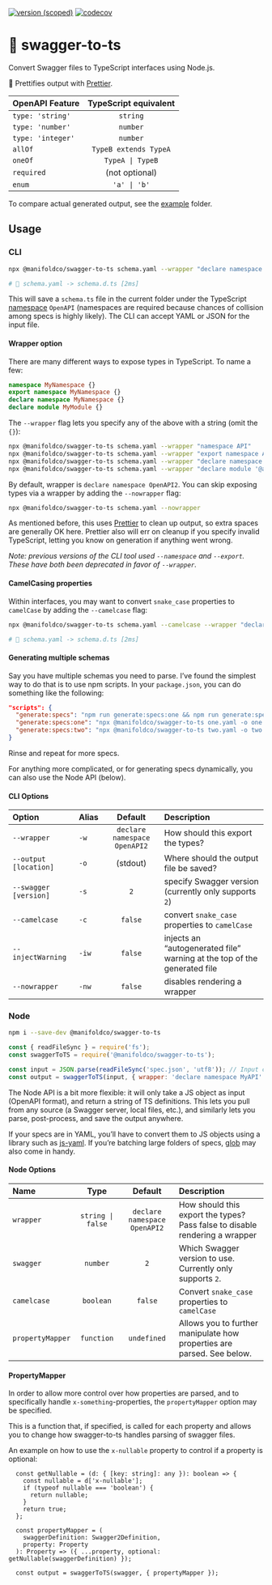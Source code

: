 [![version
(scoped)](https://img.shields.io/npm/v/@manifoldco/swagger-to-ts.svg)](https://www.npmjs.com/package/@manifoldco/swagger-to-ts)
[![codecov](https://codecov.io/gh/manifoldco/swagger-to-ts/branch/master/graph/badge.svg)](https://codecov.io/gh/manifoldco/swagger-to-ts)

# 📘️ swagger-to-ts

Convert Swagger files to TypeScript interfaces using Node.js.

💅 Prettifies output with [Prettier][prettier].

| OpenAPI Feature   | TypeScript equivalent |
| :---------------- | :-------------------: |
| `type: 'string'`  |       `string`        |
| `type: 'number'`  |       `number`        |
| `type: 'integer'` |       `number`        |
| `allOf`           | `TypeB extends TypeA` |
| `oneOf`           |   `TypeA \| TypeB`    |
| `required`        |    (not optional)     |
| `enum`            |     `'a' \| 'b'`      |

To compare actual generated output, see the [example](./example) folder.

## Usage

### CLI

```bash
npx @manifoldco/swagger-to-ts schema.yaml --wrapper "declare namespace OpenAPI" --output schema.d.ts

# 🚀 schema.yaml -> schema.d.ts [2ms]
```

This will save a `schema.ts` file in the current folder under the TypeScript [namespace][namespace]
`OpenAPI` (namespaces are required because chances of collision among specs is highly likely). The
CLI can accept YAML or JSON for the input file.

#### Wrapper option

There are many different ways to expose types in TypeScript. To name a few:

```ts
namespace MyNamespace {}
export namespace MyNamespace {}
declare namespace MyNamespace {}
declare module MyModule {}
```

The `--wrapper` flag lets you specify any of the above with a string (omit the `{}`):

```bash
npx @manifoldco/swagger-to-ts schema.yaml --wrapper "namespace API"
npx @manifoldco/swagger-to-ts schema.yaml --wrapper "export namespace API"
npx @manifoldco/swagger-to-ts schema.yaml --wrapper "declare namespace API"
npx @manifoldco/swagger-to-ts schema.yaml --wrapper "declare module '@api'"
```

By default, wrapper is `declare namespace OpenAPI2`. You can skip exposing types via a wrapper by
adding the `--nowrapper` flag:

```bash
npx @manifoldco/swagger-to-ts schema.yaml --nowrapper
```

As mentioned before, this uses [Prettier][prettier] to clean up output, so extra spaces are
generally OK here. Prettier also will err on cleanup if you specify invalid TypeScript, letting you
know on generation if anything went wrong.

_Note: previous versions of the CLI tool used `--namespace` and `--export`. These have both been
deprecated in favor of `--wrapper`._

#### CamelCasing properties

Within interfaces, you may want to convert `snake_case` properties to `camelCase` by adding the
`--camelcase` flag:

```bash
npx @manifoldco/swagger-to-ts schema.yaml --camelcase --wrapper "declare namespace OpenAPI" --output schema.d.ts

# 🚀 schema.yaml -> schema.d.ts [2ms]
```

#### Generating multiple schemas

Say you have multiple schemas you need to parse. I’ve found the simplest way to do that is to use
npm scripts. In your `package.json`, you can do something like the following:

```json
"scripts": {
  "generate:specs": "npm run generate:specs:one && npm run generate:specs:two",
  "generate:specs:one": "npx @manifoldco/swagger-to-ts one.yaml -o one.d.ts",
  "generate:specs:two": "npx @manifoldco/swagger-to-ts two.yaml -o two.d.ts"
}
```

Rinse and repeat for more specs.

For anything more complicated, or for generating specs dynamically, you can also use the Node API
(below).

#### CLI Options

| Option                | Alias |           Default            | Description                                                              |
| :-------------------- | :---- | :--------------------------: | :----------------------------------------------------------------------- |
| `--wrapper`           | `-w`  | `declare namespace OpenAPI2` | How should this export the types?                                        |
| `--output [location]` | `-o`  |           (stdout)           | Where should the output file be saved?                                   |
| `--swagger [version]` | `-s`  |             `2`              | specify Swagger version (currently only supports `2`)                    |
| `--camelcase`         | `-c`  |           `false`            | convert `snake_case` properties to `camelCase`                           |
| `--injectWarning`     | `-iw` |           `false`            | injects an “autogenerated file” warning at the top of the generated file |
| `--nowrapper`         | `-nw` |           `false`            | disables rendering a wrapper                                             |

### Node

```bash
npm i --save-dev @manifoldco/swagger-to-ts
```

```js
const { readFileSync } = require('fs');
const swaggerToTS = require('@manifoldco/swagger-to-ts');

const input = JSON.parse(readFileSync('spec.json', 'utf8')); // Input can be any JS object (OpenAPI format)
const output = swaggerToTS(input, { wrapper: 'declare namespace MyAPI' }); // Outputs TypeScript defs as a string (to be parsed, or written to a file)
```

The Node API is a bit more flexible: it will only take a JS object as input (OpenAPI format), and
return a string of TS definitions. This lets you pull from any source (a Swagger server, local
files, etc.), and similarly lets you parse, post-process, and save the output anywhere.

If your specs are in YAML, you’ll have to convert them to JS objects using a library such as
[js-yaml][js-yaml]. If you’re batching large folders of specs, [glob][glob] may also come in handy.

#### Node Options

| Name             |       Type        |           Default            | Description                                                                 |
| :--------------- | :---------------: | :--------------------------: | :-------------------------------------------------------------------------- |
| `wrapper`        | `string \| false` | `declare namespace OpenAPI2` | How should this export the types? Pass false to disable rendering a wrapper |
| `swagger`        |     `number`      |             `2`              | Which Swagger version to use. Currently only supports `2`.                  |
| `camelcase`      |     `boolean`     |           `false`            | Convert `snake_case` properties to `camelCase`                              |
| `propertyMapper` |     `function`    |           `undefined`        | Allows you to further manipulate how properties are parsed. See below.      |


#### PropertyMapper
In order to allow more control over how properties are parsed, and to specifically handle `x-something`-properties, the `propertyMapper` option may be specified. 

This is a function that, if specified, is called for each property and allows you to change how swagger-to-ts handles parsing of swagger files.

An example on how to use the `x-nullable` property to control if a property is optional:

```
  const getNullable = (d: { [key: string]: any }): boolean => {
    const nullable = d['x-nullable'];
    if (typeof nullable === 'boolean') {
      return nullable;
    }
    return true;
  };

  const propertyMapper = (
    swaggerDefinition: Swagger2Definition,
    property: Property
  ): Property => ({ ...property, optional: getNullable(swaggerDefinition) });

  const output = swaggerToTS(swagger, { propertyMapper });
```


[glob]: https://www.npmjs.com/package/glob
[js-yaml]: https://www.npmjs.com/package/js-yaml
[namespace]: https://www.typescriptlang.org/docs/handbook/namespaces.html
[prettier]: https://npmjs.com/prettier
